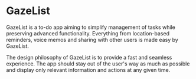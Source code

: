 # GazeList

GazeList is a to-do app aiming to simplify management of tasks while preserving advanced functionality. Everything from location-based reminders, voice memos and sharing with other users is made easy by GazeList.

The design philosophy of GazeList is to provide a fast and seamless experience. The app should stay out of the user's way as much as possible and display only relevant information and actions at any given time.
